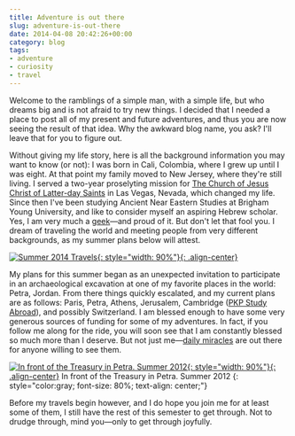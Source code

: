 ```yaml
---
title: Adventure is out there
slug: adventure-is-out-there
date: 2014-04-08 20:42:26+00:00
category: blog
tags:
- adventure
- curiosity
- travel
---
```


Welcome to the ramblings of a simple man, with a simple life, but who dreams big and is not afraid to try new things. I decided that I needed a place to post all of my present and future adventures, and thus you are now seeing the result of that idea. Why the awkward blog name, you ask? I'll leave that for you to figure out.

Without giving my life story, here is all the background information you may want to know (or not): I was born in Cali, Colombia, where I grew up until I was eight. At that point my family moved to New Jersey, where they're still living. I served a two-year proselyting mission for [The Church of Jesus Christ of Latter-day Saints](http://www.mormon.org) in Las Vegas, Nevada, which changed my life. Since then I've been studying Ancient Near Eastern Studies at Brigham Young University, and like to consider myself an aspiring Hebrew scholar. Yes, I am very much a [geek](http://www.wikihow.com/Tell-the-Difference-Between-Nerds-and-Geeks)—and proud of it. But don't let that fool you. I dream of traveling the world and meeting people from very different backgrounds, as my summer plans below will attest.

[![Summer 2014 Travels](http://jdpinto.files.wordpress.com/2014/04/summer2014travels.jpg){: style="width: 90%"}{: .align-center}](http://jdpinto.files.wordpress.com/2014/04/summer2014travels.jpg)

My plans for this summer began as an unexpected invitation to participate in an archaeological excavation at one of my favorite places in the world: Petra, Jordan. From there things quickly escalated, and my current plans are as follows: Paris, Petra, Athens, Jerusalem, Cambridge ([PKP Study Abroad](http://www.pem.cam.ac.uk/international-programmes/summer-programmes/pembroke-kings-programme/)), and possibly Switzerland. I am blessed enough to have some very generous sources of funding for some of my adventures. In fact, if you follow me along for the ride, you will soon see that I am constantly blessed so much more than I deserve. But not just me—[daily miracles](http://thedailymiracle.tumblr.com) are out there for anyone willing to see them.

[![In front of the Treasury in Petra. Summer 2012](http://jdpinto.files.wordpress.com/2014/04/jerusalemcenter-6-25-2012-2-40-44-pm.jpg){: style="width: 90%"}{: .align-center}](http://jdpinto.files.wordpress.com/2014/04/jerusalemcenter-6-25-2012-2-40-44-pm.jpg) In front of the Treasury in Petra. Summer 2012
{: style="color:gray; font-size: 80%; text-align: center;"}

Before my travels begin however, and I do hope you join me for at least some of them, I still have the rest of this semester to get through. Not to drudge through, mind you—only to get through joyfully.
